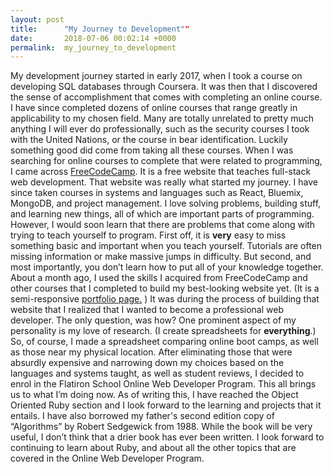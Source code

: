```yaml
---
layout: post
title:      "My Journey to Development""
date:       2018-07-06 00:02:14 +0000
permalink:  my_journey_to_development
---
```



My development journey started in early 2017, when I took a course on developing SQL databases through Coursera. It was then that I discovered the sense of accomplishment that comes with completing an online course. I have since completed dozens of online courses that range greatly in applicability to my chosen field. Many are totally unrelated to pretty much anything I will ever do professionally, such as the security courses I took with the United Nations, or the course in bear identification. 
Luckily something good did come from taking all these courses. When I was searching for online courses to complete that were related to programming, I came across [FreeCodeCamp](https://www.freecodecamp.org/). It is a free website that teaches full-stack web development. That website was really what started my journey. I have since taken courses in systems and languages such as React, Bluemix, MongoDB, and project management. I love solving problems, building stuff, and learning new things, all of which are important parts of programming.
However, I would soon learn that there are problems that come along with trying to teach yourself to program. First off, it is **very** easy to miss something basic and important when you teach yourself. Tutorials are often missing information or make massive jumps in difficulty. But second, and most importantly, you don’t learn how to put all of your knowledge together.
About a month ago, I used the skills I acquired from FreeCodeCamp and other courses that I completed to build my best-looking website yet. (It is a semi-responsive [portfolio page.](http://www.resays.com/) ) It was during the process of building that website that I realized that I wanted to become a professional web developer. The only question, was how?
One prominent aspect of my personality is my love of research. (I create spreadsheets for **everything**.) So, of course, I made a spreadsheet comparing online boot camps, as well as those near my physical location. After eliminating those that were absurdly expensive and narrowing down my choices based on the languages and systems taught, as well as student reviews, I decided to enrol in the Flatiron School Online Web Developer Program.
This all brings us to what I’m doing now. As of writing this, I have reached the Object Oriented Ruby section and I look forward to the learning and projects that it entails. I have also borrowed my father's second edition copy of “Algorithms” by Robert Sedgewick from 1988. While the book will be very useful, I don’t think that a drier book has ever been written. I look forward to continuing to learn about Ruby, and about all the other topics that are covered in the Online Web Developer Program.
